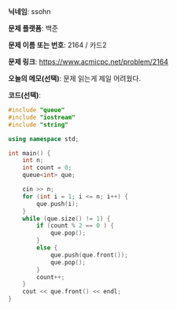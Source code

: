**닉네임**: ssohn

**문제 플랫폼**: 백준

**문제 이름 또는 번호**: 2164 / 카드2

**문제 링크**: https://www.acmicpc.net/problem/2164

**오늘의 메모(선택)**: 문제 읽는게 제일 어려웠다.

**코드(선택)**:

```c++
#include "queue"
#include "iostream"
#include "string"

using namespace std;

int main() {
	int n;
	int	count = 0;
	queue<int> que;

	cin >> n;
	for (int i = 1; i <= n; i++) {
		que.push(i);
	}
	while (que.size() != 1) {
		if (count % 2 == 0 ) {
			que.pop();
		}
		else {
			que.push(que.front());
			que.pop();
		}
		count++;
	}
	cout << que.front() << endl;
}
```
